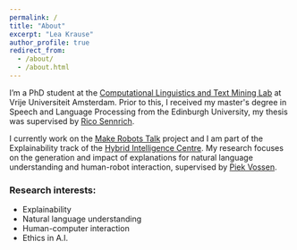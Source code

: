 ```yaml
---
permalink: /
title: "About"
excerpt: "Lea Krause"
author_profile: true
redirect_from: 
  - /about/
  - /about.html
---
```


I’m a PhD student at the [Computational Linguistics and Text Mining Lab](http://www.cltl.nl/) at Vrije Universiteit Amsterdam. Prior to this, I received my master's degree in Speech and Language Processing from the Edinburgh University, my thesis was supervised by [Rico Sennrich](https://www.cl.uzh.ch/de/people/team/compling/sennrich.html).

I currently work on the [Make Robots Talk](http://makerobotstalk.nl/) project and I am part of the Explainability track of the [Hybrid Intelligence Centre](https://www.hybrid-intelligence-centre.nl/).
My research focuses on the generation and impact of explanations for natural language understanding and human-robot interaction, supervised by [Piek Vossen](https://vossen.info/.).

### Research interests:
* Explainability
* Natural language understanding
* Human-computer interaction
* Ethics in A.I.
